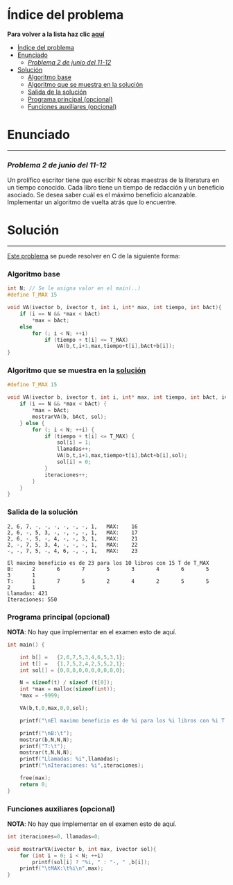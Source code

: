 # Índice del problema

**Para volver a la lista haz clic [aquí](./Index.md)**

<!-- TOC -->
* [Índice del problema](#índice-del-problema)
* [Enunciado](#enunciado-)
    * [_Problema 2 de junio del 11-12_](#problema-2-de-junio-del-11-12)
* [Solución](#solución)
    * [Algoritmo base](#algoritmo-base)
    * [Algoritmo que se muestra en la solución](#algoritmo-que-se-muestra-en-la-solución)
    * [Salida de la solución](#salida-de-la-solución)
    * [Programa principal (opcional)](#programa-principal-opcional)
    * [Funciones auxiliares (opcional)](#funciones-auxiliares-opcional)
<!-- TOC -->


# Enunciado 

***

### _Problema 2 de junio del 11-12_

Un prolífico escritor tiene que escribir N obras maestras de la
literatura en un tiempo conocido. Cada libro tiene un tiempo de redacción y un beneficio
asociado. Se desea saber cuál es el máximo beneficio alcanzable. Implementar un
algoritmo de vuelta atrás que lo encuentre.

# Solución

***

[Este problema](#enunciado-) se puede resolver en C de la siguiente forma:

### Algoritmo base

```c
int N; // Se le asigna valor en el main(..)
#define T_MAX 15

void VA(ivector b, ivector t, int i, int* max, int tiempo, int bAct){
    if (i == N && *max < bAct)
        *max = bAct;
    else
        for (; i < N; ++i)
            if (tiempo + t[i] <= T_MAX) 
                VA(b,t,i+1,max,tiempo+t[i],bAct+b[i]);
}
```

### Algoritmo que se muestra en la [solución](##salida-de-la-solución)

```c
#define T_MAX 15

void VA(ivector b, ivector t, int i, int* max, int tiempo, int bAct, ivector sol){
    if (i == N && *max < bAct) {
        *max = bAct;
        mostrarVA(b, bAct, sol);
    } else {
        for (; i < N; ++i) {
            if (tiempo + t[i] <= T_MAX) {
                sol[i] = 1;
                llamadas++;
                VA(b,t,i+1,max,tiempo+t[i],bAct+b[i],sol);
                sol[i] = 0;
            }
            iteraciones++;
        }
    }
}
```

### Salida de la solución

```
2, 6, 7, -, -, -, -, -, -, 1,   MAX:    16
2, 6, -, 5, 3, -, -, -, -, 1,   MAX:    17
2, 6, -, 5, -, 4, -, -, 3, 1,   MAX:    21
2, -, 7, 5, 3, 4, -, -, -, 1,   MAX:    22
-, -, 7, 5, -, 4, 6, -, -, 1,   MAX:    23

El maximo beneficio es de 23 para los 10 libros con 15 T de T_MAX
B:      2       6       7       5       3       4       6       5       3       1
T:      1       7       5       2       4       2       5       5       2       1
Llamadas: 421
Iteraciones: 550
```

### Programa principal (opcional)

**NOTA**: No hay que implementar en el examen esto de aquí.

```c
int main() {

    int b[] =   {2,6,7,5,3,4,6,5,3,1};
    int t[] =   {1,7,5,2,4,2,5,5,2,1};
    int sol[] = {0,0,0,0,0,0,0,0,0,0};

    N = sizeof(t) / sizeof (t[0]);
    int *max = malloc(sizeof(int));
    *max = -9999;

    VA(b,t,0,max,0,0,sol);

    printf("\nEl maximo beneficio es de %i para los %i libros con %i T de T_MAX",*max,N,T_MAX);

    printf("\nB:\t");
    mostrar(b,N,N,N);
    printf("T:\t");
    mostrar(t,N,N,N);
    printf("Llamadas: %i",llamadas);
    printf("\nIteraciones: %i",iteraciones);

    free(max);
    return 0;
}
```

### Funciones auxiliares (opcional)

**NOTA**: No hay que implementar en el examen esto de aquí.

```c
int iteraciones=0, llamadas=0;

void mostrarVA(ivector b, int max, ivector sol){
    for (int i = 0; i < N; ++i)
        printf(sol[i] ? "%i, " : "-, " ,b[i]);
    printf("\tMAX:\t%i\n",max);
}
```

